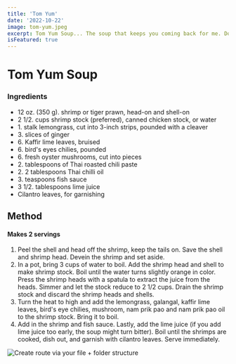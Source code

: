 ```yaml
---
title: 'Tom Yum'
date: '2022-10-22'
image: tom-yum.jpeg
excerpt: Tom Yum Soup... The soup that keeps you coming back for me. Don't squeeze too much lime in!
isFeatured: true
---
```


# Tom Yum Soup

### Ingredients

- 12 oz. (350 g)\. shrimp or tiger prawn, head-on and shell-on
- 2 1/2\. cups shrimp stock (preferred), canned chicken stock, or water
- 1\. stalk lemongrass, cut into 3-inch strips, pounded with a cleaver
- 3\. slices of ginger
- 6\. Kaffir lime leaves, bruised
- 6\. bird's eyes chilies, pounded
- 6\. fresh oyster mushrooms, cut into pieces
- 2\. tablespoons of Thai roasted chili paste
- 2\. 2 tablespoons Thai chilli oil
- 3\. teaspoons fish sauce
- 3 1/2\. tablespoons lime juice
- Cilantro leaves, for garnishing

## Method

#### Makes 2 servings

1. Peel the shell and head off the shrimp, keep the tails on. Save the shell and shrimp head. Devein the shrimp and set aside.
2. In a pot, bring 3 cups of water to boil. Add the shrimp head and shell to make shrimp stock. Boil until the water turns slightly orange in color. Press the shrimp heads with a spatula to extract the juice from the heads. Simmer and let the stock reduce to 2 1/2 cups. Drain the shrimp stock and discard the shrimp heads and shells.
3. Turn the heat to high and add the lemongrass, galangal, kaffir lime leaves, bird's eye chilies, mushroom, nam prik pao and nam prik pao oil to the shrimp stock. Bring it to boil.
4. Add in the shrimp and fish sauce. Lastly, add the lime juice (if you add lime juice too early, the soup might turn bitter). Boil until the shrimps are cooked, dish out, and garnish with cilantro leaves. Serve immediately.

![Create route via your file + folder structure](tom-yum.jpeg)
